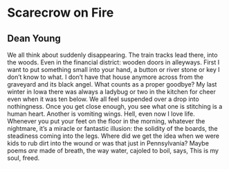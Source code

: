 # Scarecrow on Fire
## Dean Young
We all think about suddenly disappearing.
The train tracks lead there, into the woods.
Even in the financial district: wooden doors
in alleyways. First I want to put something small
into your hand, a button or river stone or
key I don’t know to what. I don’t
have that house anymore across from the graveyard
and its black angel. What counts as a proper
goodbye? My last winter in Iowa there was always
a ladybug or two in the kitchen for cheer
even when it was ten below. We all feel
suspended over a drop into nothingness.
Once you get close enough, you see what
one is stitching is a human heart. Another
is vomiting wings. Hell, even now I love life.
Whenever you put your feet on the floor
in the morning, whatever the nightmare,
it’s a miracle or fantastic illusion:
the solidity of the boards, the steadiness
coming into the legs. Where did we get
the idea when we were kids to rub dirt
into the wound or was that just in Pennsylvania?
Maybe poems _are_ made of breath, the way water,
cajoled to boil, says, This is my soul, freed.